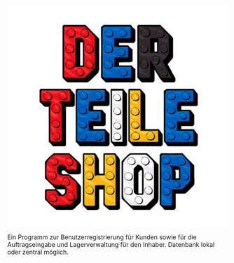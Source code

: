 ![Screenshot](Logo.png)

Ein Programm zur Benutzerregistrierung für Kunden sowie für die Auftragseingabe und Lagerverwaltung für den Inhaber.
Datenbank lokal oder zentral möglich.

